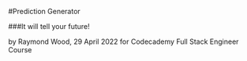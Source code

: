 #Prediction Generator

###It will tell your future!

by Raymond Wood, 29 April 2022 for Codecademy Full Stack Engineer Course

 